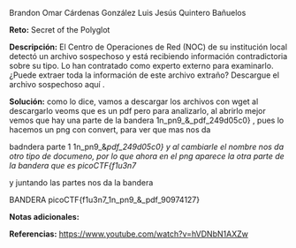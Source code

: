 Brandon Omar Cárdenas González
Luis Jesús Quintero Bañuelos  

**Reto:** Secret of the Polyglot

**Descripción:**
El Centro de Operaciones de Red (NOC) de su institución local detectó un archivo sospechoso y está recibiendo información contradictoria sobre su tipo. Lo han contratado como experto externo para examinarlo. ¿Puede extraer toda la información de este archivo extraño?
Descargue el archivo sospechoso aquí .


**Solución:**
como lo dice, vamos a descargar los archivos con wget
al descargarlo veoms que es un pdf pero para analizarlo, al abrirlo
mejor vemos que hay una parte de la bandera 1n_pn9_&_pdf_249d05c0}
, pues lo hacemos un png con convert, para ver que mas nos da


badndera parte 1   1n_pn9_&_pdf_249d05c0}
y al cambiarle el nombre nos da otro tipo de documeno, por lo que ahora en el png aparece la otra parte de la bandera que es 
picoCTF{f1u3n7_

y juntando las partes nos da la bandera

BANDERA
picoCTF{f1u3n7_1n_pn9_&_pdf_90974127}


**Notas adicionales:**

**Referencias:** 
https://www.youtube.com/watch?v=hVDNbN1AXZw
